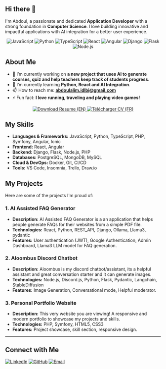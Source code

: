 ## Hi there 👋

I'm Abdoul, a passionate and dedicated **Application Developer** with a strong foundation in **Computer Science**. I love building innovative and impactful applications with AI integration for a better user experience.

<!-- Languages Tags -->
<p align="center">
  <img src="https://img.shields.io/badge/JavaScript-F7DF1E?style=for-the-badge&logo=javascript&logoColor=black" alt="JavaScript">
  <img src="https://img.shields.io/badge/Python-3776AB?style=for-the-badge&logo=python&logoColor=white" alt="Python">
  <img src="https://img.shields.io/badge/TypeScript-3178C6?style=for-the-badge&logo=typescript&logoColor=white" alt="TypeScript">
  <img src="https://img.shields.io/badge/React-61DAFB?style=for-the-badge&logo=react&logoColor=black" alt="React">
  <img src="https://img.shields.io/badge/Angular-DD0031?style=for-the-badge&logo=angular&logoColor=white" alt="Angular">
  <img src="https://img.shields.io/badge/Django-092E20?style=for-the-badge&logo=django&logoColor=white" alt="Django">
  <img src="https://img.shields.io/badge/Flask-000000?style=for-the-badge&logo=flask&logoColor=white" alt="Flask">
  <img src="https://img.shields.io/badge/Node.js-339933?style=for-the-badge&logo=node.js&logoColor=white" alt="Node.js">
</p>

## About Me

- 🔭 I’m currently working on **a new project that uses AI to generate courses, quiz and help teachers keep track of students progress**.
- 🌱 I’m currently learning **Python, React and AI Integration**.
- 📫 How to reach me: **abdoulalim.idlbi@gmail.com**
- ⚡ Fun fact: **I love running, traveling and playing video games!**

<p align="center">
  <a href="https://github.com/Abdouuul/Abdouuul/blob/main/Resume/blob/main/en-cv.pdf" target="_blank">
    <img src="https://img.shields.io/badge/Download%20Resume%20(EN)-red?style=for-the-badge&logo=file-pdf&logoColor=white" alt="Download Resume (EN)">
  </a>
  <a href="https://github.com/Abdouuul/Abdouuul/blob/main/Resume/blob/main/fr-cv.pdf" target="_blank">
    <img src="https://img.shields.io/badge/T%C3%A9l%C3%A9charger%20CV%20(FR)-red?style=for-the-badge&logo=file-pdf&logoColor=white" alt="Télécharger CV (FR)">
  </a>
</p>

## My Skills

- **Languages & Frameworks:** JavaScript, Python, TypeScript, PHP, Symfony, Angular, Ionic
- **Frontend:** React, Angular
- **Backend:** Django, Flask, Node.js, PHP
- **Databases:** PostgreSQL, MongoDB, MySQL
- **Cloud & DevOps:** Docker, Git, CI/CD
- **Tools:** VS Code, Insomnia, Trello, Draw.io

## My Projects

Here are some of the projects I'm proud of:

### 1. AI Assisted FAQ Generator

- **Description:** AI Assisted FAQ Generator is a an application that helps people generate FAQs for their websites from a simple PDF file.
- **Technologies:** React, Python, REST_API, Django, Ollama, Llama3, pydantic
- **Features:** User authentication (JWT), Google Authentication, Admin Dashboard, Llama3 LLM model for FAQ generation.

### 2. Aloombus Discord Chatbot

- **Description:** Aloombus is my discord chatbot/assistant, its a helpful assistant and great conversation starter and it can generate images.
- **Technologies:** Node.js, Discord.js, Python, Flask, Pydantic, Langchain, StableDiffusion
- **Features:** Image Generation, Conversational mode, Helpful moderator.

### 3. Personal Portfolio Website

- **Description:** This very website you are viewing! A responsive and modern portfolio to showcase my projects and skills.
- **Technologies:** PHP, Symfony, HTML5, CSS3
- **Features:** Project showcase, skill section, responsive design.

---

<!-- Contact section -->

## Connect with Me

[![LinkedIn](https://img.shields.io/badge/LinkedIn-0077B5?style=for-the-badge&logo=linkedin&logoColor=white)](https://www.linkedin.com/in/abdoulalim-idlbi/)
[![GitHub](https://img.shields.io/badge/GitHub-100000?style=for-the-badge&logo=github&logoColor=white)](https://github.com/Abdouuul?tab=repositories)
[![Email](https://img.shields.io/badge/Email-D14836?style=for-the-badge&logo=gmail&logoColor=white)](mailto:abdoulalim.idlbi@gmail.com)

